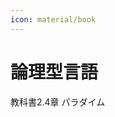 ```yaml
---
icon: material/book
---
```

# 論理型言語
<span class="md-tag">教科書2.4章</span> <span class="md-tag">パラダイム</span>
